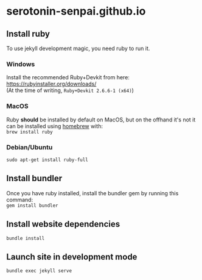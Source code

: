 # serotonin-senpai.github.io

## Install ruby

To use jekyll development magic, you need ruby to run it.

### Windows
Install the recommended Ruby+Devkit from here:  
https://rubyinstaller.org/downloads/  
(At the time of writing, `Ruby+Devkit 2.6.6-1 (x64)`)

### MacOS

Ruby **should** be installed by default on MacOS, but on the offhand it's not it can be installed using [homebrew](https://brew.sh/) with:  
`brew install ruby`

### Debian/Ubuntu

`sudo apt-get install ruby-full`

## Install bundler

Once you have ruby installed, install the bundler gem by running this command:  
`gem install bundler`

## Install website dependencies

`bundle install`

## Launch site in development mode

`bundle exec jekyll serve`